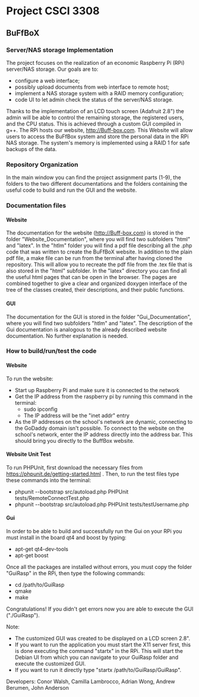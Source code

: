 # Project CSCI 3308
## BuFfBoX
### Server/NAS storage Implementation
The project focuses on the realization of an economic Raspberry Pi (RPi) server/NAS storage. Our goals are to:
* configure a web interface;
* possibly upload documents from web interface to remote host;
* implement a NAS storage system with a RAID memory configuration;
* code UI to let admin check the status of the server/NAS storage.


Thanks to the implementation of an LCD touch screen (Adafruit 2.8") the admin will be able to control the remaining storage, the registered users, and the CPU status. This is achieved through a custom GUI compiled in g++.
The RPi hosts our website, http://Buff-box.com. This Website will allow users to access the BuFfBox system and store the personal data in the RPi NAS storage. The system's memory is implemented using a RAID 1 for safe backups of the data.

### Repository Organization
In the main window you can find the project assignment parts (1-9), the folders to the two different documentations and the folders containing the useful code to build and run the GUI and the website.

### Documentation files
#### Website
The documentation for the website (http://Buff-box.com) is stored in the folder "Website_Documentation", where you will find two subfolders "html" and "latex". In the "htlm" folder you will find a pdf file describing all the .php code that was written to create the BuFfBoX website. In addition to the plain pdf file, a make file can be run from the terminal after having cloned the repository. This will allow you to recreate the pdf file from the .tex file that is also stored in the "html" subfolder. In the "latex" directory you can find all the useful html pages that can be open in the browser. The pages are combined together to give a clear and organized doxygen interface of the tree of the classes created, their descriptions, and their public functions. 


#### GUI
The documentation for the GUI is stored in the folder "Gui_Documentation", where you will find two subfolders "htlm" and "latex". The description of the Gui documentation is analogous to the already described website documentation. No further explanation is needed.

### How to build/run/test the code
#### Website
To run the website:

* Start up Raspberry Pi and make sure it is connected to the network
* Get the IP address from the raspberry pi by running this command in the terminal:
  * sudo ipconfig
  * The IP address will be the "inet addr" entry
* As the IP addresses on the school's network are dynamic, connecting to the GoDaddy domain isn't possible. To connect to the website on the school's network, enter the IP address directly into the address bar. This should bring you directly to the BuffBox website. 

#### Website Unit Test
To run PHPUnit, first download the necessary files from https://phpunit.de/getting-started.html . Then, to run the test files type these commands into the terminal:

 * phpunit --bootstrap src/autoload.php PHPUnit tests/RemoteConnectTest.php
 * phpunit --bootstrap src/autoload.php PHPUnit tests/testUsername.php
 

#### Gui
In order to be able to build and successfully run the Gui on your RPi you must install in the board qt4 and boost by typing:
* apt-get qt4-dev-tools
* apt-get boost

Once all the packages are installed without errors, you must copy the folder "GuiRasp" in the RPi, then type the following commands:
* cd /path/to/GuiRasp
* qmake
* make


Congratulations! If you didn't get errors now you are able to execute the GUI ("./GuiRasp").

  Note:
* The customized GUI was created to be displayed on a LCD screen 2.8".
* If you want to run the application you must start the X11 server first, this is done executing the command "startx" in the RPi. This will start the Debian UI from which you can navigate to your GuiRasp folder and execute the customized GUI.
* If you want to run it directly type "startx /path/to/GuiRasp/GuiRasp".

Developers: Conor Walsh, Camilla Lambrocco, Adrian Wong, Andrew Berumen, John Anderson
